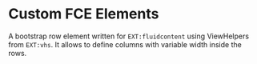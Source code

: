 Custom FCE Elements
===================

A bootstrap row element written for `EXT:fluidcontent` using ViewHelpers from `EXT:vhs`. It allows to define columns with variable width inside the rows.
